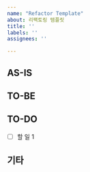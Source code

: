 ```yaml
---
name: "Refactor Template"
about: 리팩토링 템플릿
title: ''
labels: ''
assignees: ''

---
```


## AS-IS
<!-- 현재 코드에 대한 설명, 문제점 등 -->

## TO-BE
<!-- 어떻게 개선할지에 대한 설명 -->

## TO-DO
- [ ] 할 일 1

## 기타
<!-- 🎻 -->